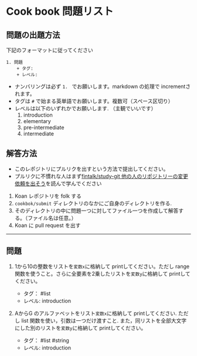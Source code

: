 # Cook book 問題リスト

## 問題の出題方法

下記のフォーマットに従ってください

```
1. 問題
    + タグ: 
    + レベル:
```
+ ナンバリングは必ず `1. ` でお願いします。markdown の処理で incrementされます。
+ タグは `#` で始まる英単語でお願いします。複数可（スペース区切り）
+ レベルは以下のいずれかでお願いします. （主観でいいです）
    1. introduction
    1. elementary
    1. pre-intermediate
    1. intermediate

## 解答方法
+ このレポジトリにプルリクを出すという方法で提出してください。
+ プルリクに不慣れな人はまず[fintalk/study-git 他の人のリポジトリーの変更依頼を出そう](https://github.com/fintalk/study-git/blob/main/pullrequest.md)を読んで学んでください

1. Koan レポジトリを folk する
1. `cookbok/submit` ディレクトリのなかにご自身のディレクトリを作る.
1. そのディレクトリの中に問題一つに対してファイル一つを作成して解答する。（ファイル名は任意。）
1. Koan に pull request を出す

--- 

## 問題

1. 1から10の整数をリストを`変数x`に格納して printしてください。ただし range 関数を使うこと。さらに全要素を2乗したリストを`変数y`に格納して printしてください。
    + タグ： #list 
    + レベル: introduction

1. AからG のアルファベットをリスト`変数x`に格納して printしてください. ただし list 関数を使い，引数は一つだけ渡すこと. また，同リストを全部大文字にした別のリストを`変数y`に格納して printしてください。
    + タグ： #list #string
    + レベル: introduction







